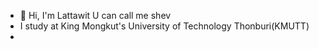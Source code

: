 - 👋 Hi, I'm Lattawit U can call me shev
- I study at King Mongkut's University of Technology Thonburi(KMUTT)
- 

<!---
Lattawit116/Lattawit116 is a ✨ special ✨ repository because its `README.md` (this file) appears on your GitHub profile.
You can click the Preview link to take a look at your changes.
--->
